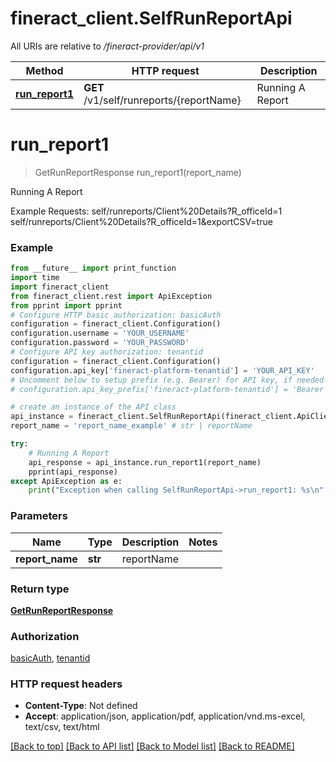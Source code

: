 # fineract_client.SelfRunReportApi

All URIs are relative to */fineract-provider/api/v1*

Method | HTTP request | Description
------------- | ------------- | -------------
[**run_report1**](SelfRunReportApi.md#run_report1) | **GET** /v1/self/runreports/{reportName} | Running A Report

# **run_report1**
> GetRunReportResponse run_report1(report_name)

Running A Report

Example Requests:   self/runreports/Client%20Details?R_officeId=1   self/runreports/Client%20Details?R_officeId=1&exportCSV=true

### Example
```python
from __future__ import print_function
import time
import fineract_client
from fineract_client.rest import ApiException
from pprint import pprint
# Configure HTTP basic authorization: basicAuth
configuration = fineract_client.Configuration()
configuration.username = 'YOUR_USERNAME'
configuration.password = 'YOUR_PASSWORD'
# Configure API key authorization: tenantid
configuration = fineract_client.Configuration()
configuration.api_key['fineract-platform-tenantid'] = 'YOUR_API_KEY'
# Uncomment below to setup prefix (e.g. Bearer) for API key, if needed
# configuration.api_key_prefix['fineract-platform-tenantid'] = 'Bearer'

# create an instance of the API class
api_instance = fineract_client.SelfRunReportApi(fineract_client.ApiClient(configuration))
report_name = 'report_name_example' # str | reportName

try:
    # Running A Report
    api_response = api_instance.run_report1(report_name)
    pprint(api_response)
except ApiException as e:
    print("Exception when calling SelfRunReportApi->run_report1: %s\n" % e)
```

### Parameters

Name | Type | Description  | Notes
------------- | ------------- | ------------- | -------------
 **report_name** | **str**| reportName | 

### Return type

[**GetRunReportResponse**](GetRunReportResponse.md)

### Authorization

[basicAuth](../README.md#basicAuth), [tenantid](../README.md#tenantid)

### HTTP request headers

 - **Content-Type**: Not defined
 - **Accept**: application/json, application/pdf, application/vnd.ms-excel, text/csv, text/html

[[Back to top]](#) [[Back to API list]](../README.md#documentation-for-api-endpoints) [[Back to Model list]](../README.md#documentation-for-models) [[Back to README]](../README.md)

